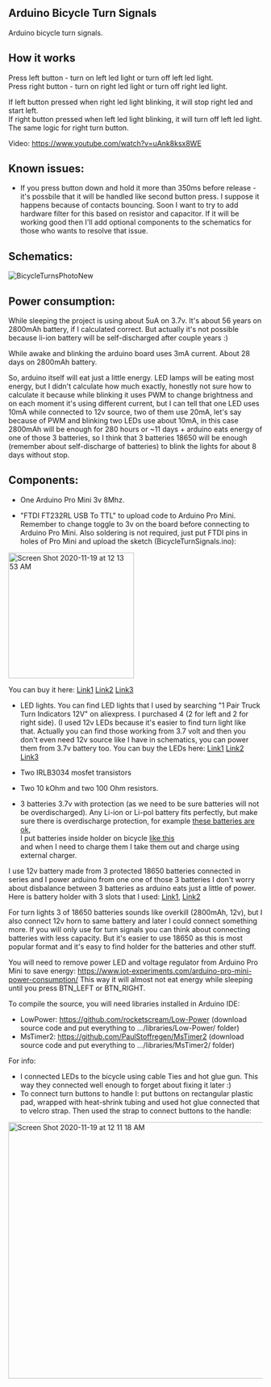 Arduino Bicycle Turn Signals
-------------------------

Arduino bicycle turn signals.

How it works
-------------------------

Press left button - turn on left led light or turn off left led light.  
Press right button - turn on right led light or turn off right led light.  

If left button pressed when right led light blinking, it will stop right led and start left.  
If right button pressed when left led light blinking, it will turn off left led light.
The same logic for right turn button.

Video: https://www.youtube.com/watch?v=uAnk8ksx8WE


Known issues:
-------------------------

- If you press button down and hold it more than 350ms before release - it's possbile that it will be handled like second button press. I suppose it happens because of contacts bouncing. Soon I want to try to add hardware filter for this based on resistor and capacitor. If it will be working good then I'll add optional components to the schematics for those who wants to resolve that issue.

Schematics:
-------------------------

![BicycleTurnsPhotoNew](https://user-images.githubusercontent.com/109203/99712281-683a8b80-2ad5-11eb-8423-5c35d6ec4cf8.jpg)


Power consumption:
-------------------------

While sleeping the project is using about 5uA on 3.7v. It's about 56 years on 2800mAh battery, if I calculated correct. But actually it's not possible because li-ion battery will be self-discharged after couple years :)

While awake and blinking the arduino board uses 3mA current. About 28 days on 2800mAh battery.  

So, arduino itself will eat just a little energy. LED lamps will be eating most energy, but I didn't calculate how much exactly, honestly not sure how to calculate it because while blinking it uses PWM to change brightness and on each moment it's using different current, but I can tell that one LED uses 10mA while connected to 12v source, two of them use 20mA, let's say because of PWM and blinking two LEDs use about 10mA, in this case 2800mAh will be enough for 280 hours or ~11 days + arduino eats energy of one of those 3 batteries, so I think that 3 batteries 18650 will be enough (remember about self-discharge of batteries) to blink the lights for about 8 days without stop. 

Components:
-------------------------

- One Arduino Pro Mini 3v 8Mhz.

- "FTDI FT232RL USB To TTL" to upload code to Arduino Pro Mini. Remember to change toggle to 3v on the board before connecting to Arduino Pro Mini. 
Also soldering is not required, just put FTDI pins in holes of Pro Mini and upload the sketch (BicycleTurnSignals.ino):
<img width="249" alt="Screen Shot 2020-11-19 at 12 13 53 AM" src="https://user-images.githubusercontent.com/109203/99563707-1e31a700-29fc-11eb-87d0-2210430bb450.png">


You can buy it here:
    [Link1](https://www.aliexpress.com/item/1005001636675031.html?spm=a2g0o.productlist.0.0.382162fcwDbMcN&algo_pvid=bcbd6b5a-d8f4-4580-876b-6e6965fb7b67&algo_expid=bcbd6b5a-d8f4-4580-876b-6e6965fb7b67-1&btsid=0bb0623416050047155106819ed6a9&ws_ab_test=searchweb0_0,searchweb201602_,searchweb201603_)
    [Link2](https://www.aliexpress.com/item/32831177985.html?spm=a2g0o.productlist.0.0.382162fcwDbMcN&algo_pvid=bcbd6b5a-d8f4-4580-876b-6e6965fb7b67&algo_expid=bcbd6b5a-d8f4-4580-876b-6e6965fb7b67-5&btsid=0bb0623416050047155106819ed6a9&ws_ab_test=searchweb0_0,searchweb201602_,searchweb201603_)
    [Link3](https://www.aliexpress.com/item/4000308024512.html?spm=a2g0o.productlist.0.0.382162fcwDbMcN&algo_pvid=bcbd6b5a-d8f4-4580-876b-6e6965fb7b67&algo_expid=bcbd6b5a-d8f4-4580-876b-6e6965fb7b67-12&btsid=0bb0623416050047155106819ed6a9&ws_ab_test=searchweb0_0,searchweb201602_,searchweb201603_)
    
- LED lights. You can find LED lights that I used  by searching "1 Pair Truck Turn Indicators 12V" on aliexpress. I purchased 4 (2 for left and 2 for right side). 
(I used 12v LEDs because it's easier to find turn light like that. Actually you can find those working from 3.7 volt and then you don't even need 12v source like I have in schematics, you can power them from 3.7v battery too. 
You can buy the LEDs here:
    [Link1](https://www.aliexpress.com/item/4001028388076.html?spm=a2g0o.productlist.0.0.43454413XVxNj7&algo_pvid=8d6f320f-5e61-49a0-a128-c69a9eb959eb&algo_expid=8d6f320f-5e61-49a0-a128-c69a9eb959eb-2&btsid=0bb0623316050048266315715eb994&ws_ab_test=searchweb0_0,searchweb201602_,searchweb201603_)
    [Link2](https://www.aliexpress.com/item/32800524061.html?spm=a2g0o.productlist.0.0.43454413XVxNj7&algo_pvid=8d6f320f-5e61-49a0-a128-c69a9eb959eb&algo_expid=8d6f320f-5e61-49a0-a128-c69a9eb959eb-6&btsid=0bb0623316050048266315715eb994&ws_ab_test=searchweb0_0,searchweb201602_,searchweb201603_)
    [Link3](https://www.aliexpress.com/item/32799049355.html?spm=a2g0o.productlist.0.0.43454413XVxNj7&algo_pvid=8d6f320f-5e61-49a0-a128-c69a9eb959eb&algo_expid=8d6f320f-5e61-49a0-a128-c69a9eb959eb-7&btsid=0bb0623316050048266315715eb994&ws_ab_test=searchweb0_0,searchweb201602_,searchweb201603_)

- Two IRLB3034 mosfet transistors
- Two 10 kOhm and two 100 Ohm resistors.
- 3 batteries 3.7v with protection (as we need to be sure batteries will not be overdischarged). Any Li-ion or Li-pol battery fits perfectly, but make sure there is overdischarge protection, for example [these batteries are ok](https://www.aliexpress.com/item/32848096612.html?spm=a2g0o.productlist.0.0.605a7ddfCeC9Vi&algo_pvid=d45e67fb-7d36-4111-bcbd-4c9b9e63c3d7&algo_expid=d45e67fb-7d36-4111-bcbd-4c9b9e63c3d7-0&btsid=0b0a555616050870679444122e0161&ws_ab_test=searchweb0_0,searchweb201602_,searchweb201603_),  
I put batteries inside holder on bicycle [like this](https://www.aliexpress.com/item/4000859859685.html?spm=a2g0o.productlist.0.0.58b53707JqadDe&algo_pvid=af3bb6cd-739b-4ee4-adf4-5221dc8fb32c&algo_expid=af3bb6cd-739b-4ee4-adf4-5221dc8fb32c-0&btsid=0b0a555e16050871046346208ea516&ws_ab_test=searchweb0_0,searchweb201602_,searchweb201603_)  
and when I need to charge them I take them out and charge using external charger.

I use 12v battery made from 3 protected 18650 batteries connected in series and I power arduino from one one of those 3 batteries
I don't worry about disbalance between 3 batteries as arduino eats just a little of power. 
Here is battery holder with 3 slots that I used:
[Link1](https://a.aliexpress.com/_9hQcJa), [Link2](https://a.aliexpress.com/_9fn2xK)

For turn lights 3 of 18650 batteries sounds like overkill (2800mAh, 12v), but I also connect 12v horn to same battery and later I could connect something more. If you will only use for turn signals you can think about connecting batteries with less capacity. But it's easier to use 18650 as this is most popular format and it's easy to find holder for the batteries and other stuff.

You will need to remove power LED and voltage regulator from Arduino Pro Mini to save energy:
https://www.iot-experiments.com/arduino-pro-mini-power-consumption/
This way it will almost not eat energy while sleeping until you press BTN_LEFT or BTN_RIGHT.


To compile the source, you will need libraries installed in Arduino IDE: 
- LowPower: https://github.com/rocketscream/Low-Power (download source code and put everything to .../libraries/Low-Power/ folder)
- MsTimer2: https://github.com/PaulStoffregen/MsTimer2 (download source code and put everything to .../libraries/MsTimer2/ folder)


For info: 
- I connected LEDs to the bicycle using cable Ties and hot glue gun. This way they connected well enough to forget about fixing it later :)
- To connect turn buttons to handle I: put buttons on rectangular plastic pad, wrapped with heat-shrink tubing and used hot glue connected that to velcro strap. Then used the strap to connect buttons to the handle:

<img width="508" alt="Screen Shot 2020-11-19 at 12 11 18 AM" src="https://user-images.githubusercontent.com/109203/99563376-c5faa500-29fb-11eb-8e94-4ad6ca733fb5.png">

